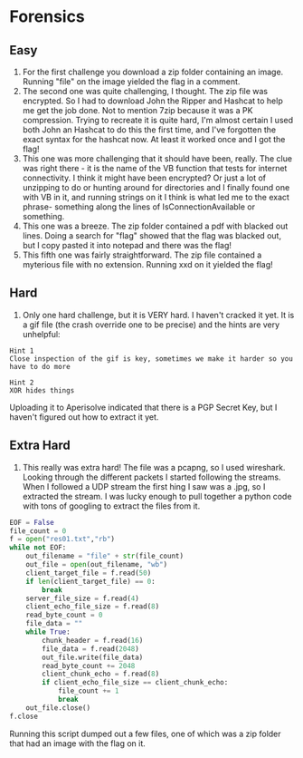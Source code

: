 # Forensics

## Easy
1. For the first challenge you download a zip folder containing an image. Running "file" on the image yielded the flag in a comment.
2. The second one was quite challenging, I thought. The zip file was encrypted. So I had to download John the Ripper and Hashcat to help me get the job done. Not to mention 7zip because it was a PK compression.
   Trying to recreate it is quite hard, I'm almost certain I used both John an Hashcat to do this the first time, and I've forgotten the exact syntax for the hashcat now. At least it worked once and I got the flag!
3. This one was more challenging that it should have been, really. The clue was right there - it is the name of the VB function that tests for internet connectivity. I think it might have been encrypted? Or just a lot of unzipping to do or hunting around for directories and I finally found one with VB in it, and running strings on it I think is what led me to the exact phrase- something along the lines of IsConnectionAvailable or something.
4. This one was a breeze. The zip folder contained a pdf with blacked out lines. Doing a search for "flag" showed that the flag was blacked out, but I copy pasted it into notepad and there was the flag!
5. This fifth one was fairly straightforward. The zip file contained a myterious file with no extension. Running xxd on it yielded the flag!

## Hard
1. Only one hard challenge, but it is VERY hard. I haven't cracked it yet. It is a gif file (the crash override one to be precise) and the hints are very unhelpful:
```
Hint 1
Close inspection of the gif is key, sometimes we make it harder so you have to do more

Hint 2
XOR hides things
```
Uploading it to Aperisolve indicated that there is a PGP Secret Key, but I haven't figured out how to extract it yet.

## Extra Hard
1. This really was extra hard! The file was a pcapng, so I used wireshark. Looking through the different packets I started following the streams. When I followed a UDP stream the first hing I saw was a .jpg, so I extracted the stream. I was lucky enough to pull together a python code with tons of googling to extract the files from it. 

```python
EOF = False
file_count = 0
f = open("res01.txt","rb")
while not EOF:
    out_filename = "file" + str(file_count)
    out_file = open(out_filename, "wb")
    client_target_file = f.read(50)
    if len(client_target_file) == 0:
        break
    server_file_size = f.read(4)
    client_echo_file_size = f.read(8)
    read_byte_count = 0
    file_data = ""
    while True:
        chunk_header = f.read(16)
        file_data = f.read(2048)
        out_file.write(file_data)
        read_byte_count += 2048
        client_chunk_echo = f.read(8)
        if client_echo_file_size == client_chunk_echo:
            file_count += 1
            break
    out_file.close()
f.close    
```

Running this script dumped out a few files, one of which was a zip folder that had an image with the flag on it.
